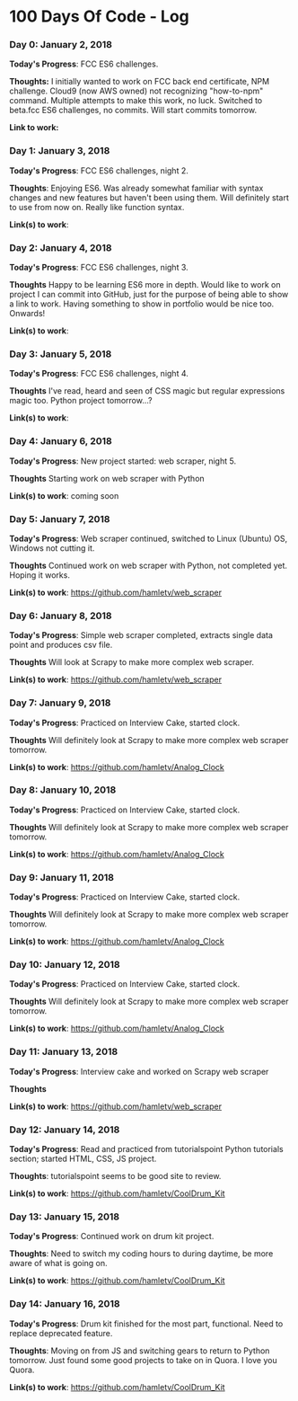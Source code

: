 # 100 Days Of Code - Log

### Day 0: January 2, 2018

**Today's Progress**: FCC ES6 challenges.

**Thoughts:** I initially wanted to work on FCC back end certificate, NPM challenge. Cloud9 (now AWS owned) not recognizing "how-to-npm" command. Multiple attempts to make this work, no luck. Switched to beta.fcc ES6 challenges, no commits. Will start commits tomorrow.

**Link to work:**

### Day 1: January 3, 2018

**Today's Progress**: FCC ES6 challenges, night 2.

**Thoughts**: Enjoying ES6. Was already somewhat familiar with syntax changes and new features but haven't been using them. Will definitely start to use from now on. Really like function syntax.

**Link(s) to work**:


### Day 2: January 4, 2018

**Today's Progress**: FCC ES6 challenges, night 3.

**Thoughts** Happy to be learning ES6 more in depth. Would like to work on project I can commit into GitHub, just for the purpose of being able to show a link to work. Having something to show in portfolio would be nice too. Onwards!

**Link(s) to work**:


### Day 3: January 5, 2018

**Today's Progress**: FCC ES6 challenges, night 4.

**Thoughts** I've read, heard and seen of CSS magic but regular expressions magic too. Python project tomorrow...?

**Link(s) to work**:


### Day 4: January 6, 2018

**Today's Progress**: New project started: web scraper, night 5.

**Thoughts** Starting work on web scraper with Python

**Link(s) to work**: coming soon


### Day 5: January 7, 2018

**Today's Progress**: Web scraper continued, switched to Linux (Ubuntu) OS, Windows not cutting it.

**Thoughts** Continued work on web scraper with Python, not completed yet. Hoping it works.

**Link(s) to work**: https://github.com/hamletv/web_scraper


### Day 6: January 8, 2018

**Today's Progress**: Simple web scraper completed, extracts single data point and produces csv file.

**Thoughts** Will look at Scrapy to make more complex web scraper.

**Link(s) to work**: https://github.com/hamletv/web_scraper


### Day 7: January 9, 2018

**Today's Progress**: Practiced on Interview Cake, started clock.

**Thoughts** Will definitely look at Scrapy to make more complex web scraper tomorrow.

**Link(s) to work**: https://github.com/hamletv/Analog_Clock


### Day 8: January 10, 2018

**Today's Progress**: Practiced on Interview Cake, started clock.

**Thoughts** Will definitely look at Scrapy to make more complex web scraper tomorrow.

**Link(s) to work**: https://github.com/hamletv/Analog_Clock


### Day 9: January 11, 2018

**Today's Progress**: Practiced on Interview Cake, started clock.

**Thoughts** Will definitely look at Scrapy to make more complex web scraper tomorrow.

**Link(s) to work**: https://github.com/hamletv/Analog_Clock


### Day 10: January 12, 2018

**Today's Progress**: Practiced on Interview Cake, started clock.

**Thoughts** Will definitely look at Scrapy to make more complex web scraper tomorrow.

**Link(s) to work**: https://github.com/hamletv/Analog_Clock


### Day 11: January 13, 2018

**Today's Progress**: Interview cake and worked on Scrapy web scraper

**Thoughts** 

**Link(s) to work**: https://github.com/hamletv/web_scraper


### Day 12: January 14, 2018

**Today's Progress**: Read and practiced from tutorialspoint Python tutorials section; started HTML, CSS, JS project. 

**Thoughts**: tutorialspoint seems to be good site to review.

**Link(s) to work**: https://github.com/hamletv/CoolDrum_Kit


### Day 13: January 15, 2018

**Today's Progress**: Continued work on drum kit project. 

**Thoughts**: Need to switch my coding hours to during daytime, be more aware of what is going on.

**Link(s) to work**: https://github.com/hamletv/CoolDrum_Kit


### Day 14: January 16, 2018

**Today's Progress**: Drum kit finished for the most part, functional. Need to replace deprecated feature. 

**Thoughts**: Moving on from JS and switching gears to return to Python tomorrow. Just found some good projects to take on in Quora. I love you Quora.

**Link(s) to work**: https://github.com/hamletv/CoolDrum_Kit
